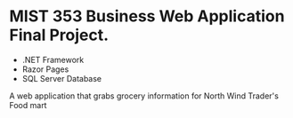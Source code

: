# MIST 353 Business Web Application Final Project.
- .NET Framework
- Razor Pages
- SQL Server Database

A web application that grabs grocery information for North Wind Trader's Food mart
